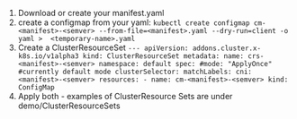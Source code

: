 
1. Download or create your manifest.yaml
1. create a configmap from your yaml:
        ```
        kubectl create configmap cm-<manifest>-<semver> --from-file=<manifest>.yaml --dry-run=client -o yaml >  <temporary-name>.yaml
        ```
1. Create a ClusterResourceSet
        ```
                ---
                apiVersion: addons.cluster.x-k8s.io/v1alpha3
                kind: ClusterResourceSet
                metadata:
                name: crs-<manifest>-<semver>
                namespace: default
                spec:
                #mode: "ApplyOnce" #currently default mode
                clusterSelector:
                matchLabels:
                cni: <manifest>-<semver>
                resources:
                - name: cm-<manifest>-<semver>
                kind: ConfigMap
        ```
1. Apply both - examples of ClusterResource Sets are under demo/ClusterResourceSets
